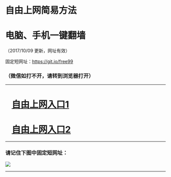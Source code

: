 ﻿# 自由上网简易方法

# 电脑、手机一键翻墙

（2017/10/09 更新，网址有效）

固定短网址：https://git.io/free99

### （微信如打不开，请转到浏览器打开）


***





# &nbsp;&nbsp; <a href="http://ft1620928736.fwq-tz-1001.info/fwqtz01.html?t=100900112155 " target="_blank">自由上网入口1</a>
# &nbsp;&nbsp; <a href="http://ft1606627948.fwq-tz-1002.info/fwqtz02.html?t=100900130607 " target="_blank">自由上网入口2</a>
***

### 请记住下图中固定短网址：

<img src="https://s3-us-west-2.amazonaws.com/fwq-1001/yjfq-20170905okok.png" /> 


***

